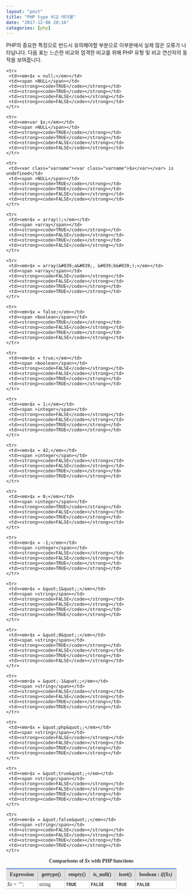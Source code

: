 ```yaml
---
layout: "post"
title: "PHP type 비교 테이블"
date: "2017-12-06 20:16"
categories: [php]
---
```


PHP의 중요한 특징으로 반드시 유의해야할 부분으로 이부분에서 실제 많은 오류가 나타납니다.
다음 표는 느슨한 비교와 엄격한 비교를 위해 PHP 유형 및 비교 연산자의 동작을 보여줍니다.

<style type="text/css">
table.datatable { clear:Both; width:800px; empty-cells:show; table-layout:fixed; border-collapse:collapse;
                        font-family:dotum,verdana; font-size:14px; color:#323232; }
table.datatable tbody td ul.bul01 { list-style-type:none; list-style-position:outside; margin:0; padding:0; }
table.datatable tbody td ul.bul01 li { margin:0; padding:3px 0 3px 7px; background:url('/images/common/bul/bulDotBlue.gif')
                                                  no-repeat left 9px; }
table.datatable thead th { padding:7px 10px; border-right:1px solid #bdbdbd; border-bottom:1px solid #bdbdbd;
                                    border-top:3px solid #779fe8; background-color:#e0e0e0; color:#333333; }
table.datatable thead th.row2 { border-bottom:1px solid #bdbdbd; }
table.datatable tbody th { padding:7px 10px; background-color:#f1f1f1; color:#666666; font-weight:normal;
                                    border-bottom:1px solid #d0d0d0; border-right:1px solid #d0d0d0; }
table.datatable tbody th.bgStyle02 { padding:7px 10px; background-color:#f1f1f1; color:#666666; font-weight:normal;
                                                  border-right:1px solid #d0d0d0; border-bottom:1px solid #d0d0d0; }
table.datatable tbody td { padding:3px 3px; background-color:#fff; border-right:1px solid #d0d0d0;
                                    border-bottom:1px solid #d0d0d0; }
table.datatable tfoot td { padding:5px 10px; background-color:#fff; border-right:1px solid #d0d0d0;
                                  border-bottom:1px solid #d0d0d0; }
table.datatable tfoot th { padding:0; }
table.datatable tbody td.bg01{ background-color:#f1f1f1; }
</style>

<p>
 <table class="datatable">
  <caption><strong>Comparisons of <var class="varname"><var class="varname">$x</var></var> with PHP functions</strong></caption>

   <thead>
    <tr>
     <th>Expression</th>
     <th><span >gettype()</span></th>
     <th><span >empty()</span></th>
     <th><span >is_null()</span></th>
     <th><span >isset()</span></th>
     <th><span >boolean</span> : <em>if($x)</em></th>
    </tr>

   </thead>

   <tbody>
    <tr>
     <td><em>$x = &quot;&quot;;</em></td>
     <td><span >string</span></td>
     <td><strong><code>TRUE</code></strong></td>
     <td><strong><code>FALSE</code></strong></td>
     <td><strong><code>TRUE</code></strong></td>
     <td><strong><code>FALSE</code></strong></td>
    </tr>

    <tr>
     <td><em>$x = null;</em></td>
     <td><span >NULL</span></td>
     <td><strong><code>TRUE</code></strong></td>
     <td><strong><code>TRUE</code></strong></td>
     <td><strong><code>FALSE</code></strong></td>
     <td><strong><code>FALSE</code></strong></td>
    </tr>

    <tr>
     <td><em>var $x;</em></td>
     <td><span >NULL</span></td>
     <td><strong><code>TRUE</code></strong></td>
     <td><strong><code>TRUE</code></strong></td>
     <td><strong><code>FALSE</code></strong></td>
     <td><strong><code>FALSE</code></strong></td>
    </tr>

    <tr>
     <td><var class="varname"><var class="varname">$x</var></var> is undefined</td>
     <td><span >NULL</span></td>
     <td><strong><code>TRUE</code></strong></td>
     <td><strong><code>TRUE</code></strong></td>
     <td><strong><code>FALSE</code></strong></td>
     <td><strong><code>FALSE</code></strong></td>
    </tr>

    <tr>
     <td><em>$x = array();</em></td>
     <td><span >array</span></td>
     <td><strong><code>TRUE</code></strong></td>
     <td><strong><code>FALSE</code></strong></td>
     <td><strong><code>TRUE</code></strong></td>
     <td><strong><code>FALSE</code></strong></td>
    </tr>

    <tr>
     <td><em>$x = array(&#039;a&#039;, &#039;b&#039;);</em></td>
     <td><span >array</span></td>
     <td><strong><code>FALSE</code></strong></td>
     <td><strong><code>FALSE</code></strong></td>
     <td><strong><code>TRUE</code></strong></td>
     <td><strong><code>TRUE</code></strong></td>
    </tr>

    <tr>
     <td><em>$x = false;</em></td>
     <td><span >boolean</span></td>
     <td><strong><code>TRUE</code></strong></td>
     <td><strong><code>FALSE</code></strong></td>
     <td><strong><code>TRUE</code></strong></td>
     <td><strong><code>FALSE</code></strong></td>
    </tr>

    <tr>
     <td><em>$x = true;</em></td>
     <td><span >boolean</span></td>
     <td><strong><code>FALSE</code></strong></td>
     <td><strong><code>FALSE</code></strong></td>
     <td><strong><code>TRUE</code></strong></td>
     <td><strong><code>TRUE</code></strong></td>
    </tr>

    <tr>
     <td><em>$x = 1;</em></td>
     <td><span >integer</span></td>
     <td><strong><code>FALSE</code></strong></td>
     <td><strong><code>FALSE</code></strong></td>
     <td><strong><code>TRUE</code></strong></td>
     <td><strong><code>TRUE</code></strong></td>
    </tr>

    <tr>
     <td><em>$x = 42;</em></td>
     <td><span >integer</span></td>
     <td><strong><code>FALSE</code></strong></td>
     <td><strong><code>FALSE</code></strong></td>
     <td><strong><code>TRUE</code></strong></td>
     <td><strong><code>TRUE</code></strong></td>
    </tr>

    <tr>
     <td><em>$x = 0;</em></td>
     <td><span >integer</span></td>
     <td><strong><code>TRUE</code></strong></td>
     <td><strong><code>FALSE</code></strong></td>
     <td><strong><code>TRUE</code></strong></td>
     <td><strong><code>FALSE</code></strong></td>
    </tr>

    <tr>
     <td><em>$x = -1;</em></td>
     <td><span >integer</span></td>
     <td><strong><code>FALSE</code></strong></td>
     <td><strong><code>FALSE</code></strong></td>
     <td><strong><code>TRUE</code></strong></td>
     <td><strong><code>TRUE</code></strong></td>
    </tr>

    <tr>
     <td><em>$x = &quot;1&quot;;</em></td>
     <td><span >string</span></td>
     <td><strong><code>FALSE</code></strong></td>
     <td><strong><code>FALSE</code></strong></td>
     <td><strong><code>TRUE</code></strong></td>
     <td><strong><code>TRUE</code></strong></td>
    </tr>

    <tr>
     <td><em>$x = &quot;0&quot;;</em></td>
     <td><span >string</span></td>
     <td><strong><code>TRUE</code></strong></td>
     <td><strong><code>FALSE</code></strong></td>
     <td><strong><code>TRUE</code></strong></td>
     <td><strong><code>FALSE</code></strong></td>
    </tr>

    <tr>
     <td><em>$x = &quot;-1&quot;;</em></td>
     <td><span >string</span></td>
     <td><strong><code>FALSE</code></strong></td>
     <td><strong><code>FALSE</code></strong></td>
     <td><strong><code>TRUE</code></strong></td>
     <td><strong><code>TRUE</code></strong></td>
    </tr>

    <tr>
     <td><em>$x = &quot;php&quot;;</em></td>
     <td><span >string</span></td>
     <td><strong><code>FALSE</code></strong></td>
     <td><strong><code>FALSE</code></strong></td>
     <td><strong><code>TRUE</code></strong></td>
     <td><strong><code>TRUE</code></strong></td>
    </tr>

    <tr>
     <td><em>$x = &quot;true&quot;;</em></td>
     <td><span >string</span></td>
     <td><strong><code>FALSE</code></strong></td>
     <td><strong><code>FALSE</code></strong></td>
     <td><strong><code>TRUE</code></strong></td>
     <td><strong><code>TRUE</code></strong></td>
    </tr>

    <tr>
     <td><em>$x = &quot;false&quot;;</em></td>
     <td><span >string</span></td>
     <td><strong><code>FALSE</code></strong></td>
     <td><strong><code>FALSE</code></strong></td>
     <td><strong><code>TRUE</code></strong></td>
     <td><strong><code>TRUE</code></strong></td>
    </tr>

   </tbody>
 </table>
</p>
